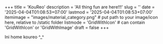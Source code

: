 +++
title = 'KouReo'
description = 'All thing fun are here!!!'
slug = ''
date = '2025-04-04T01:08:53+07:00'
lastmod = '2025-04-04T01:08:53+07:00'
itemimage = "images/material_category.png" # put path to your image/icon here, relative to /static folder
listmode = 'GridWithIcon'   # can contain 'GridWithIcon' or 'GridWithImage'
draft = false
+++

Ini home koureo ^_^